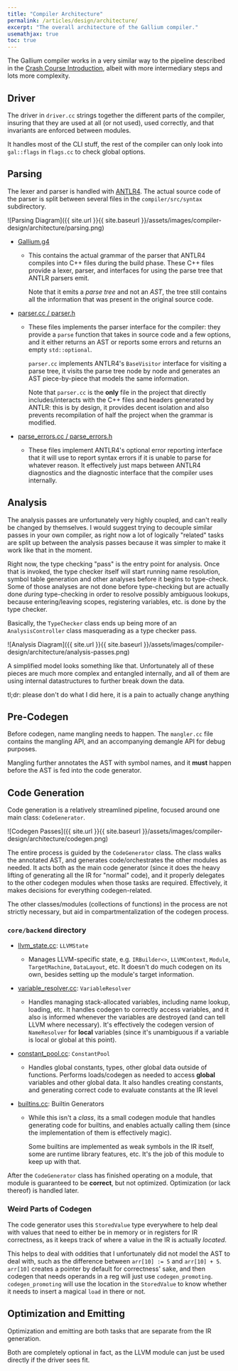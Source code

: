 ```yaml
---
title: "Compiler Architecture"
permalink: /articles/design/architecture/
excerpt: "The overall architecture of the Gallium compiler."
usemathjax: true
toc: true
---
```


The Gallium compiler works in a very similar way to the pipeline described in
the [Crash Course Introduction](/articles/crashcourse/basics), albeit with
more intermediary steps and lots more complexity. 

## Driver

The driver in `driver.cc` strings together the different parts of the compiler, insuring that
they are used at all (or not used), used correctly, and that invariants are enforced between modules.

It handles most of the CLI stuff, the rest of the compiler can only look into `gal::flags`
in `flags.cc` to check global options.

## Parsing

The lexer and parser is handled with [ANTLR4](https://www.antlr.org/). The actual
source code of the parser is split between several files in the `compiler/src/syntax`
subdirectory.

![Parsing Diagram]({{ site.url }}{{ site.baseurl }}/assets/images/compiler-design/architecture/parsing.png)

- [Gallium.g4](https://github.com/evanacox/honors-forum-project/blob/master/compiler/src/syntax/Gallium.g4)
  - This contains the actual grammar of the parser that ANTLR4 compiles into C++ files during the build phase.
    These C++ files provide a lexer, parser, and interfaces for using the parse tree that ANTLR parsers emit.

    Note that it emits a *parse tree* and not an *AST*, the tree still contains all the information that was
    present in the original source code. 

- [parser.cc / parser.h](https://github.com/evanacox/honors-forum-project/blob/master/compiler/src/syntax/parser.cc)
  - These files implements the parser interface for the compiler: they provide a `parse` function that takes
    in source code and a few options, and it either returns an AST or reports some errors and returns an empty 
    `std::optional`. 

    `parser.cc` implements ANTLR4's `BaseVisitor` interface for visiting a parse tree, it visits the parse
    tree node by node and generates an AST piece-by-piece that models the same information. 

    Note that `parser.cc` is the **only** file in the project that directly includes/interacts with the
    C++ files and headers generated by ANTLR: this is by design, it provides decent isolation and also prevents
    recompilation of half the project when the grammar is modified. 

- [parse_errors.cc / parse_errors.h](https://github.com/evanacox/honors-forum-project/blob/master/compiler/src/syntax/parse_errors.cc)
  - These files implement ANTLR4's optional error reporting interface that it will use to report syntax errors
    if it is unable to parse for whatever reason. It effectively just maps between ANTLR4 diagnostics and 
    the diagnostic interface that the compiler uses internally. 

## Analysis

The analysis passes are unfortunately very highly coupled, and can't really be changed by themselves. I would
suggest trying to decouple similar passes in your own compiler, as right now a lot of logically "related"
tasks are split up between the analysis passes because it was simpler to make it work like that in the moment.

Right now, the type checking "pass" is the entry point for analysis. Once that is invoked, the type checker 
itself will start running name resolution, symbol table generation and other analyses before it begins to type-check. Some of those analyses are not done before 
type-checking but are actually done *during* type-checking in order to resolve possibly ambiguous lookups, because entering/leaving scopes, registering variables, etc. is done by the type checker. 

Basically, the `TypeChecker` class ends up being more of an `AnalysisController` class masquerading as a type checker pass. 

![Analysis Diagram]({{ site.url }}{{ site.baseurl }}/assets/images/compiler-design/architecture/analysis-passes.png)

A simplified model looks something like that. Unfortunately all of these pieces are much more complex and entangled internally, and all of them are using internal datastructures to further break down the data.

tl;dr: please don't do what I did here, it is a pain to actually change anything

## Pre-Codegen 

Before codegen, name mangling needs to happen. The `mangler.cc` file contains the mangling API, and an accompanying demangle API for debug purposes. 

Mangling further annotates the AST with symbol names,
and it **must** happen before the AST is fed into the
code generator.

## Code Generation 

Code generation is a relatively streamlined pipeline, focused around one main class: `CodeGenerator`. 

![Codegen Passes]({{ site.url }}{{ site.baseurl }}/assets/images/compiler-design/architecture/codegen.png)

The entire process is guided by the `CodeGenerator` class. The class walks the annotated AST, and generates 
code/orchestrates the other modules as needed. It acts both as the main code generator (since it does the heavy lifting of 
generating all the IR for "normal" code), and it properly delegates to the other codegen modules when those tasks are 
required. Effectively, it makes decisions for everything codegen-related.

The other classes/modules (collections of functions) in the process are not strictly necessary, but aid in 
compartmentalization of the codegen process. 

### `core/backend` directory

- [llvm_state.cc](https://github.com/evanacox/honors-forum-project/blob/master/compiler/src/core/backend/llvm_state.cc): `LLVMState`
  - Manages LLVM-specific state, e.g. `IRBuilder<>`, `LLVMContext`, `Module`, 
    `TargetMachine`, `DataLayout`, etc. It doesn't do much codegen on its own, besides setting up the
    module's target information. 

- [variable_resolver.cc](https://github.com/evanacox/honors-forum-project/blob/master/compiler/src/core/backend/variable_resolver.cc): `VariableResolver`
  - Handles managing stack-allocated variables, including name lookup, loading, etc. It handles codegen
    to correctly access variables, and it also is informed whenever the variables are destroyed (and
    can tell LLVM where necessary). It's effectively the codegen version of `NameResolver` for **local**
    variables (since it's unambiguous if a variable is local or global at this point). 

- [constant_pool.cc](https://github.com/evanacox/honors-forum-project/blob/master/compiler/src/core/backend/constant_pool.cc): `ConstantPool`
  - Handles global constants, types, other global data outside of functions. Performs loads/codegen as
    needed to access **global** variables and other global data. It also handles creating constants, and
    generating correct code to evaluate constants at the IR level

- [builtins.cc](https://github.com/evanacox/honors-forum-project/blob/master/compiler/src/core/backend/builtins.cc): Builtin Generators
  - While this isn't a *class*, its a small codegen module that handles generating code for builtins, 
    and enables actually calling them (since the implementation of them is effectively magic). 

    Some builtins are implemented as weak symbols in the IR itself, some are runtime library features, etc.
    It's the job of this module to keep up with that.

After the `CodeGenerator` class has finished operating on a module, that module is guaranteed
to be **correct**, but not optimized. Optimization (or lack thereof) is handled later. 

### Weird Parts of Codegen

The code generator uses this `StoredValue` type everywhere to help deal with values that need
to either be in memory or in registers for IR correctness, as it keeps track of where a value in
the IR is actually *located*.

This helps to deal with oddities that I unfortunately did not model the AST to deal with, such as
the difference between `arr[10] := 5` and `arr[10] + 5`. `arr[10]` creates a pointer by default
for correctness' sake, and then codegen that needs operands in a reg will just use `codegen_promoting`.
`codegen_promoting` will use the location in the `StoredValue` to know whether it needs to insert a magical
`load` in there or not. 

## Optimization and Emitting 

Optimization and emitting are both tasks that are separate from the IR generation. 

Both are completely optional in fact, as the LLVM module can just be used directly if the driver
sees fit. 